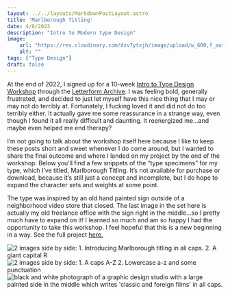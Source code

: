 ```yaml
---
layout: ../../layouts/MarkdownPostLayout.astro
title: 'Marlborough Titling'
date: 4/8/2023
description: "Intro to Modern type Design"
image:
    url: "https://res.cloudinary.com/dzv7ytxjh/image/upload/w_600,f_auto,q_60/v1739401556/64322fb3637d3906f9d152d5_Marlborough-Titling-01_bymwtl.png"
    alt: ""
tags: ["Type Design"]
draft: false
---
```


At the end of 2022, I signed up for a 10-week [Intro to Type Design Workshop](https://letterformarchive.org/events/view/intro-to-modern-type-design-spring-2023/) through the [Letterform Archive](https://letterformarchive.org). I was feeling bold, generally frustrated, and decided to just let myself have this nice thing that I may or may not do terribly at. Fortunately, I fucking loved it and did not do too terribly either. It actually gave me some reassurance in a strange way, even though I found it all really difficult and daunting. It reenergized me…and maybe even helped me end therapy?

I’m not going to talk about the workshop itself here because I like to keep these posts short and sweet whenever I do come around, but I wanted to share the final outcome and where I landed on my project by the end of the workshop. Below you’ll find a few snippets of the “type specimens” for my type, which I’ve titled, Marlborough Titling. It’s not available for purchase or download, because it’s still just a concept and incomplete, but I do hope to expand the character sets and weights at some point. 

The type was inspired by an old hand painted sign outside of a neighborhood video store that closed. The last image in the set here is actually my old freelance office with the sign right in the middle…so I pretty much have to expand on it! I learned so much and am so happy I had the opportunity to take this workshop. I feel hopeful that this is a new beginning in a way. See the full project [here.](https://annieszafranski.com/projects/marlborough-titling/)

<img class="blog-post-image-lg" src="https://res.cloudinary.com/dzv7ytxjh/image/upload/f_auto,q_60/v1739401556/64322fb3637d3906f9d152d5_Marlborough-Titling-01_bymwtl.png" alt="2 images side by side: 1. Introducing Marlborough titling in all caps. 2. A giant capital R">

<img class="blog-post-image-lg" src="https://res.cloudinary.com/dzv7ytxjh/image/upload/f_auto,q_60/v1738895234/marlborough-titling_09_npdsha.png" loading="lazy" id="" width="auto" height="auto" alt="2 images side by side: 1. A caps A-Z 2. Lowercase a-z and some punctuation">

<img class="blog-post-image-lg" src="https://res.cloudinary.com/dzv7ytxjh/image/upload/f_auto,q_60/v1738895237/marlborough-titling_11_tqdpvn.jpg" loading="lazy" id="" width="auto" height="auto" alt="black and white photograph of a graphic design studio with a large painted side in the middle which writes 'classic and foreign films' in all caps.">
